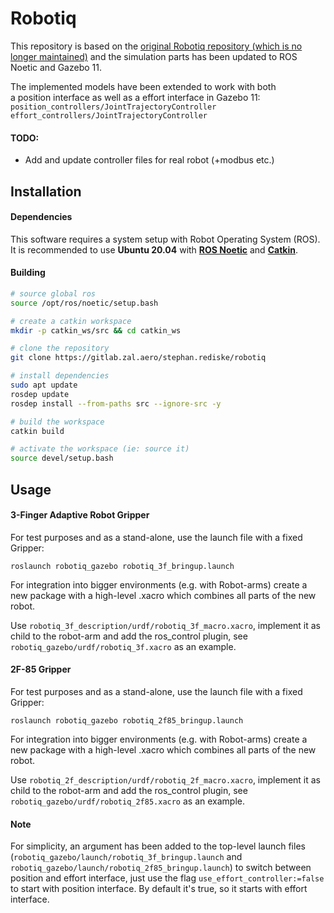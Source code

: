 # Robotiq

This repository is based on the
[original Robotiq repository (which is no longer maintained)](https://github.com/ros-industrial/robotiq)
and the simulation parts has been updated to ROS Noetic and Gazebo 11.

The implemented models have been extended to work with both  
a position interface as well as a effort interface in Gazebo 11:  
`position_controllers/JointTrajectoryController`  
`effort_controllers/JointTrajectoryController`

#### TODO:

* Add and update controller files for real robot (+modbus etc.)

## Installation

#### Dependencies

This software requires a system setup with Robot Operating System (ROS).
It is recommended to use **Ubuntu 20.04** with
**[ROS Noetic](http://wiki.ros.org/noetic/Installation)** and
**[Catkin](https://catkin-tools.readthedocs.io/en/latest/installing.html)**.

#### Building

```bash
# source global ros
source /opt/ros/noetic/setup.bash

# create a catkin workspace
mkdir -p catkin_ws/src && cd catkin_ws

# clone the repository
git clone https://gitlab.zal.aero/stephan.rediske/robotiq

# install dependencies
sudo apt update
rosdep update
rosdep install --from-paths src --ignore-src -y

# build the workspace
catkin build

# activate the workspace (ie: source it)
source devel/setup.bash
```

## Usage

#### 3-Finger Adaptive Robot Gripper

For test purposes and as a stand-alone, use the launch file with a
fixed Gripper:

    roslaunch robotiq_gazebo robotiq_3f_bringup.launch
    
For integration into bigger environments (e.g. with Robot-arms) create a new
package with a high-level .xacro which combines all parts of the new robot.

Use `robotiq_3f_description/urdf/robotiq_3f_macro.xacro`, implement it
as child to the robot-arm and add the ros_control plugin,
see `robotiq_gazebo/urdf/robotiq_3f.xacro` as an example.

#### 2F-85 Gripper

For test purposes and as a stand-alone, use the launch file with a
fixed Gripper:

    roslaunch robotiq_gazebo robotiq_2f85_bringup.launch

For integration into bigger environments (e.g. with Robot-arms) create a new
package with a high-level .xacro which combines all parts of the new robot.

Use `robotiq_2f_description/urdf/robotiq_2f_macro.xacro`, implement it
as child to the robot-arm and add the ros_control plugin,
see `robotiq_gazebo/urdf/robotiq_2f85.xacro` as an example.

#### Note

For simplicity, an argument has been added to the top-level launch files
(`robotiq_gazebo/launch/robotiq_3f_bringup.launch` and
`robotiq_gazebo/launch/robotiq_2f85_bringup.launch`)
to switch between position and effort interface, just use the flag
`use_effort_controller:=false` to start with position interface.
By default it's true, so it starts with effort interface.
